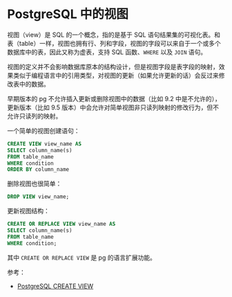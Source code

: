 # PostgreSQL 中的视图

视图（view）是 SQL 的一个概念，指的是基于 SQL 语句结果集的可视化表。和表（table）一样，视图也拥有行、列和字段，视图的字段可以来自于一个或多个数据库中的表，因此又称为虚表，支持 SQL 函数、``WHERE`` 以及 ``JOIN`` 语句。

视图的定义并不会影响数据库原本的结构设计，但是视图字段是表字段的映射，效果类似于编程语言中的引用类型，对视图的更新（如果允许更新的话）会反过来修改表中的数据。


早期版本的 pg 不允许插入更新或删除视图中的数据（比如 9.2 中是不允许的），更新版本（比如 9.5 版本）中会允许对简单视图非只读列映射的修改行为，但不允许只读列的映射。

一个简单的视图创建语句：

```sql
CREATE VIEW view_name AS
SELECT column_name(s)
FROM table_name
WHERE condition
ORDER BY column_name
```

删除视图也很简单：

```sql
DROP VIEW view_name;
```

更新视图结构：

```sql
CREATE OR REPLACE VIEW view_name AS
SELECT column_name(s)
FROM table_name
WHERE condition;
```

其中 ``CREATE OR REPLACE VIEW`` 是 pg 的语言扩展功能。

参考：

- [PostgreSQL CREATE VIEW](https://www.postgresql.org/docs/9.5/static/sql-createview.html)
